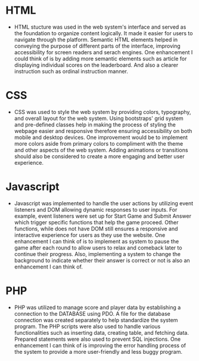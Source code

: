 # HTML

- HTML stucture was used in the web system's interface and served as the foundation to organize content logically. It made it easier for users to navigate through the platform. Semantic HTML elements helped in conveying the purpose of different parts of the interface, improving accessibility for screen readers and serach engines. One enhancement I could think of is by adding more semantic elements such as article for displaying individual scores on the leaderboard. And also a clearer instruction such as ordinal instruction manner.

# CSS

- CSS was used to style the web system by providing colors, typography, and overall layout for the web system. Using bootstraps' grid system and pre-defined classes help in making the process of styling the webpage easier and responsive therefore ensuring accessibility on both mobile and desktop devices. One improvement would be to implement more colors aside from primary colors to compliment with the theme and other aspects of the web system. Adding animations or transitions should also be considered to create a more engaging and better user experience.

# Javascript

- Javascript was implemented to handle the user actions by utilizing event listeners and DOM allowing dynamic responses to user inputs. For example, event listeners were set up for Start Game and Submit Answer which trigger specific functions that help the game proceed. Other functions, while does not have DOM still ensures a responsive and interactive experience for users as they use the website. One enhancement I can think of is to implement as system to pause the game after each round  to allow users to relax and comeback later to continue their progress. Also, implementing a system to change the background to indicate whether their answer is correct or not is also an enhancement I can think of.

# PHP

- PHP was utilized to manage score and player data by establishing a connection to the DATABASE using PDO. A file for the database connection was created separately to help standardize the system program. The PHP scripts were also used to handle various functionalities such as inserting data, creating table, and fetching data. Prepared statements were also used to prevent SQL injections. One enhancement I can think of is improving the error handling process of the system to provide a more user-friendly and less buggy program.
